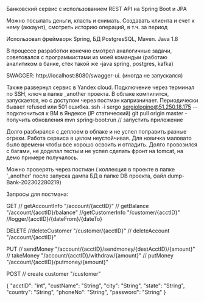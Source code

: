 ﻿Банковский сервис с использованием REST API на  Spring Boot и JPA

Можно посылать деньги, класть и снимать. Создавать клиента и счет к нему (аккаунт), смотреть историю операций, в т.ч. за период

Использовал фреймворк Spring, БД PostgresSQL, Maven. Java 1.8

В процессе разработки конечно смотрел аналогичные задачи, советовался с программистами из моей командыи (работаю аналитиком в банке, стек такой же -java spring, postgres, kafka)

SWAGGER:  http://localhost:8080/swagger-ui. (иногда не запускался)

Также развернул сервис в Yandex cloud. Подключение через терминал по SSH, ключ в папке _another проекта. В облаке компилится, запускается, но с доступом через постман капризничает. Периодически бывает refused или 501 ошибка.
ssh -i sergo sergiologino@51.250.18.175 -- подключиться к ВМ в Яндексе (IP статический)
git pull origin master - получить обновления
mvn spring-boot:run //  запустить приложение
 
Долго разбирался с деплоем в облаке и не успел поправить разные огрехи. Работа сервиса в целом неустойчивая. Для новичка маловато было времени чтобы все хорошо освоить и отладить. Долго провозился с багами, не доделал тесты и не успел сделать фронт на tomcat, на демо примере получалось.

Можно проверять через постман ( коллекция в проекте в папке '_another' после запуска дампа БД в папке DB проекта, файл dump-Bank-202302280219)

Запросы для постмана:

GET
// getAccountInfo	"/account/{acctID}"
// getBalance	"/account/{acctID}/balance"
//getCustomerInfo "/customer/{acctID}"
//logger/{acctID}/{dateFrom}/{dateTo}

DELETE
//deleteCustomer "/customer/{acctID}"
// deleteAccount	"/account/{acctID}"

PUT
// sendMoney "/account/{acctID}/sendmoney/{destAcctID}/{amount}"
// takeMoney	"/account/{acctID}/withdraw/{amount}"
// putMoney  "/account/{acctID}/putmoney/{amount}"

POST
// create customer "/customer"

{
     "acctID": "int",
	"custName": "String",
	"city": "String",
	"state": "String",
	"country": "String",
	"phoneNo": "String",
	"password": "String"
}

